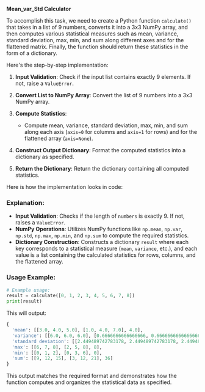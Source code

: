  **Mean_var_Std Calculator**

To accomplish this task, we need to create a Python function `calculate()` that takes in a list of 9 numbers, converts it into a 3x3 NumPy array, and then computes various statistical measures such as mean, variance, standard deviation, max, min, and sum along different axes and for the flattened matrix. Finally, the function should return these statistics in the form of a dictionary.

Here's the step-by-step implementation:

1. **Input Validation**: Check if the input list contains exactly 9 elements. If not, raise a `ValueError`.

2. **Convert List to NumPy Array**: Convert the list of 9 numbers into a 3x3 NumPy array.

3. **Compute Statistics**:
   - Compute mean, variance, standard deviation, max, min, and sum along each axis (`axis=0` for columns and `axis=1` for rows) and for the flattened array (`axis=None`).

4. **Construct Output Dictionary**: Format the computed statistics into a dictionary as specified.

5. **Return the Dictionary**: Return the dictionary containing all computed statistics.

Here is how the implementation looks in code:



### Explanation:

- **Input Validation**: Checks if the length of `numbers` is exactly 9. If not, raises a `ValueError`.
- **NumPy Operations**: Utilizes NumPy functions like `np.mean`, `np.var`, `np.std`, `np.max`, `np.min`, and `np.sum` to compute the required statistics.
- **Dictionary Construction**: Constructs a dictionary `result` where each key corresponds to a statistical measure (`mean`, `variance`, etc.), and each value is a list containing the calculated statistics for rows, columns, and the flattened array.

### Usage Example:

```python
# Example usage:
result = calculate([0, 1, 2, 3, 4, 5, 6, 7, 8])
print(result)
```

This will output:

```python
{
  'mean': [[3.0, 4.0, 5.0], [1.0, 4.0, 7.0], 4.0],
  'variance': [[6.0, 6.0, 6.0], [0.6666666666666666, 0.6666666666666666, 0.6666666666666666], 6.666666666666667],
  'standard deviation': [[2.449489742783178, 2.449489742783178, 2.449489742783178], [0.816496580927726, 0.816496580927726, 0.816496580927726], 2.581988897471611],
  'max': [[6, 7, 8], [2, 5, 8], 8],
  'min': [[0, 1, 2], [0, 3, 6], 0],
  'sum': [[9, 12, 15], [3, 12, 21], 36]
}
```

This output matches the required format and demonstrates how the function computes and organizes the statistical data as specified.
